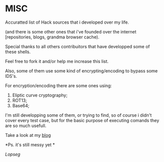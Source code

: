 # MISC
Accuratted list of Hack sources that i developed over my life.

(and there is some other ones that i've founded over the internet [repositories, blogs, grandma browser cache).

Special thanks to all others contribuitors that have developped some of these shells.

Feel free to fork it and/or help me increase this list.

Also, some of them use some kind of encrypting/encoding to bypass some IDS's.


For encryption/encoding there are some ones using:

1. Eliptic curve cryptography;
2. ROT13;
3. Base64;


I'm still developping some of them, or trying to find, so of course i didn't cover every test case, but for the basic purpose of executing comands they are so much usefull.

Take a look at my <a href=https://lops3g.wordpress.com>blog</a>

*Ps. it's still messy yet *

*Lopseg*

